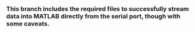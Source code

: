### This branch includes the required files to successfully stream data into MATLAB directly from the serial port, though with some caveats.

